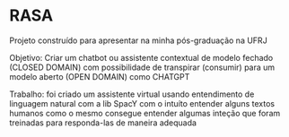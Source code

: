 # RASA

Projeto construído para apresentar na minha pós-graduação na UFRJ

Objetivo: Criar um chatbot ou assistente contextual de modelo fechado (CLOSED DOMAIN) com possibilidade de transpirar (consumir) para um modelo aberto (OPEN DOMAIN) como CHATGPT

Trabalho: foi criado um assistente virtual usando entendimento de linguagem natural com a lib SpacY com o intuíto entender alguns textos humanos como o mesmo consegue entender algumas inteção que foram treinadas para responda-las de maneira adequada 
